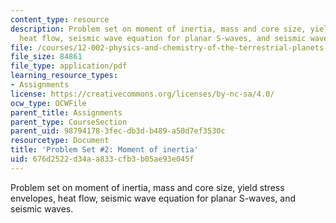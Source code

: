 ```yaml
---
content_type: resource
description: Problem set on moment of inertia, mass and core size, yield stress envelopes,
  heat flow, seismic wave equation for planar S-waves, and seismic waves.
file: /courses/12-002-physics-and-chemistry-of-the-terrestrial-planets-fall-2008/676d2522d34aa833cfb3b05ae93e045f_MIT12_002f08_ps02.pdf
file_size: 84861
file_type: application/pdf
learning_resource_types:
- Assignments
license: https://creativecommons.org/licenses/by-nc-sa/4.0/
ocw_type: OCWFile
parent_title: Assignments
parent_type: CourseSection
parent_uid: 98794178-3fec-db3d-b489-a50d7ef3530c
resourcetype: Document
title: 'Problem Set #2: Moment of inertia'
uid: 676d2522-d34a-a833-cfb3-b05ae93e045f
---
```

Problem set on moment of inertia, mass and core size, yield stress envelopes, heat flow, seismic wave equation for planar S-waves, and seismic waves.